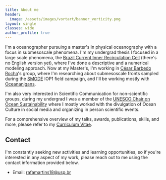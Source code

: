 ```yaml
---
title: About me
header:
  image: /assets/images/vortart/banner_vorticity.png
layout: single
classes: wide
author_profile: true
---
```


I'm a oceanographer pursuing a master's in physical oceanography with a focus in submesoscale phenomena. I'm my undergrad thesis I focused in a large scale phenomena, the [Brazil Current Inner Recirculation Cell](https://raw.githubusercontent.com/rafacmartins/rafacmartins.github.io/master/assets/pdf/TG2_RAFAEL_COUTO_MARTINS-1.pdf) (there's no English version yet), where I've done a descriptive and a numerical modeling approach. Now at my Master's, I'm working in [César Barbedo Rocha](https://cesar-rocha.github.io/)'s group, where I'm researching about submesoscale fronts sampled during the [SMODE](https://podaac.jpl.nasa.gov/S-MODE) IOP1 field campaign, and I'll be working mostly with [Oceananigans](https://clima.github.io/OceananigansDocumentation/stable/).

I'm also very interested in Scientific Communication for non-scientific groups, during my undergrad I was a member of the [UNESCO Chair on Ocean Sustainability](https://oceano.iea.usp.br/) where I mostly worked with the divulgation of Ocean Culture in social media and organizing in person scientific events.

For a comprehensive overview of my talks, awards, publications, skills, and more, please refer to my [Curriculum Vitae](https://raw.githubusercontent.com/rafacmartins/rafacmartins.github.io/master/assets/pdf/cv_rafael_maio_2024.pdf).



## Contact

I'm constantly seeking new activities and learning opportunities, so if you're interested in any aspect of my work, please reach out to me using the contact information provided below.

- Email: rafamartins18@usp.br
